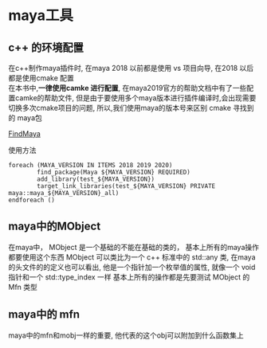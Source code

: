 # maya工具

## c++ 的环境配置
在c++制作maya插件时, 在maya 2018 以前都是使用 vs 项目向导, 在2018 以后都是使用cmake 配置  
在本书中,**一律使用camke 进行配置**, 在maya2019官方的帮助文档中有了一些配置camke的帮助文件, 
但是由于要使用多个maya版本进行插件编译时,会出现需要切换多次cmake项目的问题, 所以,我们使用maya的版本号来区别 cmake 寻找到的 maya包

[FindMaya](maya/FindMaya.md)

使用方法
``` cmkae
foreach (MAYA_VERSION IN ITEMS 2018 2019 2020)
        find_package(Maya ${MAYA_VERSION} REQUIRED)
        add_library(test_${MAYA_VERSION})
        target_link_libraries(test_${MAYA_VERSION} PRIVATE maya::maya_${MAYA_VERSION}_all)
endforeach ()

```

## maya中的MObject

在maya中， MObject 是一个基础的不能在基础的类的， 基本上所有的maya操作都要使用这个东西
MObject 可以类比为一个 c++ 标准中的 std::any 类, 在maya 的头文件的的定义也可以看出,
他是一个指针加一个枚举值的属性, 就像一个 void指针和一个 std::type_index 一样
基本上所有的操作都是先要测试 MObject 的 Mfn 类型  

## maya中的 mfn

maya中的mfn和mobj一样的重要, 他代表的这个obj可以附加到什么函数集上

